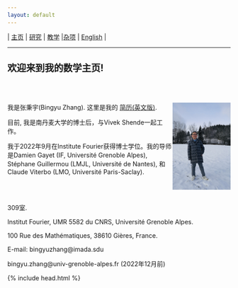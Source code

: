 ```yaml
---
layout: default
---
```



| [主页](index-ch.md)  | [研究](research-ch.md)    | [教学](teaching-ch.md)     |[杂项](miscellaneous-ch.md)    | [English](index.md) |

* * *
## 欢迎来到我的数学主页!

<br /><br />


<div style="width:100%;">
            <img src="me.jpeg" align="right"  width="26%" height="26%"/>
            <p>我是张秉宇(Bingyu Zhang). 这里是我的 <a href="Files/CV.pdf">简历(英文版)</a>.</p>
            <p>目前, 我是南丹麦大学的博士后，与Vivek Shende一起工作。</p>
            <p>我于2022年9月在Institute Fourier获得博士学位。我的导师是Damien Gayet (IF, Université Grenoble Alpes), Stéphane Guillermou (LMJL, Université de Nantes), 和Claude Viterbo (LMO, Université Paris-Saclay).</p>
            <br /><br />
            <p>309室.</p>
            <p>Institut Fourier, UMR 5582 du CNRS, Université Grenoble Alpes. </p>
            <p>100 Rue des Mathématiques, 38610 Gières, France.</p>
            <p>E-mail: bingyuzhang@imada.sdu</p>
            <p>bingyu.zhang@univ-grenoble-alpes.fr (2022年12月前)</p>
</div>


{% include head.html %}



